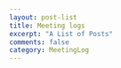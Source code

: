```yaml
---
layout: post-list
title: Meeting logs
excerpt: "A List of Posts"
comments: false
category: MeetingLog
---
```

